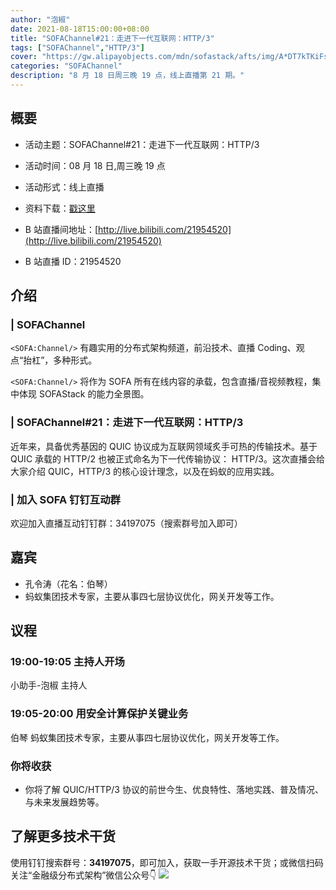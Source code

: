 ```yaml
---
author: "泡椒"
date: 2021-08-18T15:00:00+08:00
title: "SOFAChannel#21：走进下一代互联网：HTTP/3"
tags: ["SOFAChannel","HTTP/3"]
cover: "https://gw.alipayobjects.com/mdn/sofastack/afts/img/A*DT7kTKiFseUAAAAAAAAAAAAAARQnAQ"
categories: "SOFAChannel"
description: "8 月 18 日周三晚 19 点，线上直播第 21 期。"
---
```


## 概要

- 活动主题：SOFAChannel#21：走进下一代互联网：HTTP/3

- 活动时间：08 月 18 日,周三晚 19 点

- 活动形式：线上直播

- 资料下载：[戳这里](https://gw.alipayobjects.com/os/bmw-prod/8868615c-0052-4c4d-9bbc-db3d103a43f4.pdf)

- B 站直播间地址：[http://live.bilibili.com/21954520](http://live.bilibili.com/21954520)

- B 站直播 ID：21954520

## 介绍

### | SOFAChannel

`<SOFA:Channel/>` 有趣实用的分布式架构频道，前沿技术、直播 Coding、观点“抬杠”，多种形式。

`<SOFA:Channel/>` 将作为 SOFA 所有在线内容的承载，包含直播/音视频教程，集中体现 SOFAStack 的能力全景图。

### | SOFAChannel#21：走进下一代互联网：HTTP/3

近年来，具备优秀基因的 QUIC 协议成为互联网领域炙手可热的传输技术。基于 QUIC 承载的 HTTP/2 也被正式命名为下一代传输协议： HTTP/3。这次直播会给大家介绍 QUIC，HTTP/3 的核心设计理念，以及在蚂蚁的应用实践。​

### | 加入 SOFA 钉钉互动群

欢迎加入直播互动钉钉群：34197075（搜索群号加入即可）

## 嘉宾

- 孔令涛（花名：伯琴）
- 蚂蚁集团技术专家，主要从事四七层协议优化，网关开发等工作。

## 议程

### 19:00-19:05  主持人开场

小助手-泡椒 主持人

### 19:05-20:00 用安全计算保护关键业务

伯琴 蚂蚁集团技术专家，主要从事四七层协议优化，网关开发等工作。

### 你将收获

- 你将了解 QUIC/HTTP/3 协议的前世今生、优良特性、落地实践、普及情况、与未来发展趋势等。

## 了解更多技术干货

使用钉钉搜索群号：**34197075**，即可加入，获取一手开源技术干货；或微信扫码关注“金融级分布式架构”微信公众号👇
![](https://gw.alipayobjects.com/mdn/sofastack/afts/img/A*5aK0RYuH9vgAAAAAAAAAAAAAARQnAQ)
